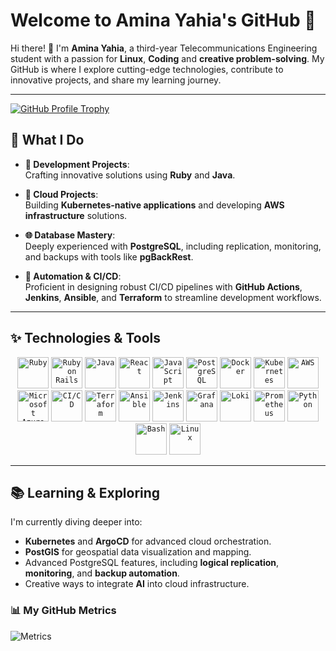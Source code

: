 # Welcome to Amina Yahia's GitHub 🌟  

Hi there! 👋 I'm **Amina Yahia**, a third-year Telecommunications Engineering student with a passion for **Linux**, **Coding** and **creative problem-solving**. My GitHub is where I explore cutting-edge technologies, contribute to innovative projects, and share my learning journey.  

---
[![GitHub Profile Trophy](https://github-profile-trophy.vercel.app/?username=aminaYH&theme=dark_lover&title=Repositories,Commits,Stars,Followers,PullRequest,MultipleLang,Experience&margin-w=20)](https://github.com/ryo-ma/github-profile-trophy)

## 🚀 What I Do  
- **🌟 Development Projects**:  
   Crafting innovative solutions using **Ruby** and **Java**.  

- **🔭 Cloud Projects**:  
   Building **Kubernetes-native applications** and developing **AWS infrastructure** solutions.  

- **🌐 Database Mastery**:  
   Deeply experienced with **PostgreSQL**, including replication, monitoring, and backups with tools like **pgBackRest**. 

- **🔧 Automation & CI/CD**:  
   Proficient in designing robust CI/CD pipelines with **GitHub Actions**, **Jenkins**, **Ansible**, and **Terraform** to streamline development workflows.  

---

## ✨ Technologies & Tools  

<div align="center">
	<code><img width="50" src="https://raw.githubusercontent.com/marwin1991/profile-technology-icons/refs/heads/main/icons/ruby.png" alt="Ruby" title="Ruby"/></code>
	<code><img width="50" src="https://raw.githubusercontent.com/marwin1991/profile-technology-icons/refs/heads/main/icons/ruby_on_rails.png" alt="Ruby on Rails" title="Ruby on Rails"/></code>
	<code><img width="50" src="https://raw.githubusercontent.com/marwin1991/profile-technology-icons/refs/heads/main/icons/java.png" alt="Java" title="Java"/></code>
	<code><img width="50" src="https://raw.githubusercontent.com/marwin1991/profile-technology-icons/refs/heads/main/icons/react.png" alt="React" title="React"/></code>
	<code><img width="50" src="https://raw.githubusercontent.com/marwin1991/profile-technology-icons/refs/heads/main/icons/javascript.png" alt="JavaScript" title="JavaScript"/></code>
	<code><img width="50" src="https://raw.githubusercontent.com/marwin1991/profile-technology-icons/refs/heads/main/icons/postgresql.png" alt="PostgreSQL" title="PostgreSQL"/></code>
	<code><img width="50" src="https://raw.githubusercontent.com/marwin1991/profile-technology-icons/refs/heads/main/icons/docker.png" alt="Docker" title="Docker"/></code>
	<code><img width="50" src="https://raw.githubusercontent.com/marwin1991/profile-technology-icons/refs/heads/main/icons/kubernetes.png" alt="Kubernetes" title="Kubernetes"/></code>
	<code><img width="50" src="https://raw.githubusercontent.com/marwin1991/profile-technology-icons/refs/heads/main/icons/aws.png" alt="AWS" title="AWS"/></code>
	<code><img width="50" src="https://raw.githubusercontent.com/marwin1991/profile-technology-icons/refs/heads/main/icons/microsoft_azure.png" alt="Microsoft Azure" title="Microsoft Azure"/></code>
	<code><img width="50" src="https://raw.githubusercontent.com/marwin1991/profile-technology-icons/refs/heads/main/icons/ci_cd.png" alt="CI/CD" title="CI/CD"/></code>
	<code><img width="50" src="https://raw.githubusercontent.com/marwin1991/profile-technology-icons/refs/heads/main/icons/terraform.png" alt="Terraform" title="Terraform"/></code>
	<code><img width="50" src="https://raw.githubusercontent.com/marwin1991/profile-technology-icons/refs/heads/main/icons/ansible.png" alt="Ansible" title="Ansible"/></code>
	<code><img width="50" src="https://raw.githubusercontent.com/marwin1991/profile-technology-icons/refs/heads/main/icons/jenkins.png" alt="Jenkins" title="Jenkins"/></code>
	<code><img width="50" src="https://raw.githubusercontent.com/marwin1991/profile-technology-icons/refs/heads/main/icons/grafana.png" alt="Grafana" title="Grafana"/></code>
	<code><img width="50" src="https://raw.githubusercontent.com/marwin1991/profile-technology-icons/refs/heads/main/icons/loki.png" alt="Loki" title="Loki"/></code>
	<code><img width="50" src="https://raw.githubusercontent.com/marwin1991/profile-technology-icons/refs/heads/main/icons/prometheus.png" alt="Prometheus" title="Prometheus"/></code>
	<code><img width="50" src="https://raw.githubusercontent.com/marwin1991/profile-technology-icons/refs/heads/main/icons/python.png" alt="Python" title="Python"/></code>
	<code><img width="50" src="https://raw.githubusercontent.com/marwin1991/profile-technology-icons/refs/heads/main/icons/bash.png" alt="Bash" title="Bash"/></code>
	<code><img width="50" src="https://raw.githubusercontent.com/marwin1991/profile-technology-icons/refs/heads/main/icons/linux.png" alt="Linux" title="Linux"/></code>

</div>  

---


## 📚 Learning & Exploring  
I'm currently diving deeper into:  
- **Kubernetes** and **ArgoCD** for advanced cloud orchestration.  
- **PostGIS** for geospatial data visualization and mapping.  
- Advanced PostgreSQL features, including **logical replication**, **monitoring**, and **backup automation**.  
- Creative ways to integrate **AI** into cloud infrastructure.  
  
### 📊 My GitHub Metrics  

![Metrics](https://metrics.lecoq.io/aminaYH?template=classic&repositories=1&base=header,activity,community&isocalendar=1&languages=1&followup=1&people=1&gists=1&introduction=1&achievements=1&code=1&notable=1&stars=1&habits=1&base_indepth=1)
